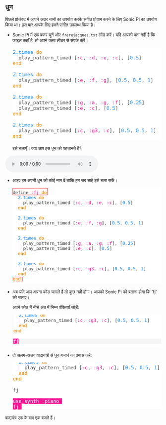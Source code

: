 ## धुन

पिछले प्रोजेक्ट में आपने अक्षर नामों का उपयोग करके संगीत प्रोग्राम करने के लिए Sonic Pi का उपयोग किया था। इस बार आपके लिए हमने संगीत उपलब्ध किया है।

+ Sonic Pi में एक बफर चुनें और `frerejacques.txt` लोड करें। यदि आपको पता नहीं है कि फ़ाइल कहाँ है, तो अपने क्लब लीडर से संपर्क करें।
    
    ![स्क्रीनशॉट](images/round-starter.png)
    
    इसे चलाएँ। क्या आप इस धुन को पहचानते हैं?
    
<div id="audio-preview" class="pdf-hidden">
<audio controls preload> 
  <source src="resources/frerejacques1.mp3" type="audio/mpeg"> 
आपका ब्राउज़र <code>audio</code> तत्व का समर्थन नहीं करता है।>
</audio>
</div>

+ आइए हम अपनी धुन को कोई नाम दें ताकि हम जब चाहें इसे चला सकें।
    
    ![screenshot](images/round-define.png)

+ अब यदि आप अपना कोड चलाते हैं तो कुछ नहीं होगा। आपको Sonic Pi को बताना होगा कि 'fj' को चलाए।
    
    अपने कोड में नीचे अंत में निम्न पंक्तियाँ जोड़ें:
    
    ![screenshot](images/round-part1.png)

+ दो अलग-अलग वाद्ययंत्रों से धुन बजाने का प्रयास करें:
    
    ![screenshot](images/round-part2.png)

वाद्ययंत्र एक के बाद एक बजते हैं।

